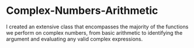 # Complex-Numbers-Arithmetic
I created an extensive class that encompasses the majority of the functions we perform on complex numbers, from basic arithmetic to identifying the argument and evaluating any valid complex expressions.
